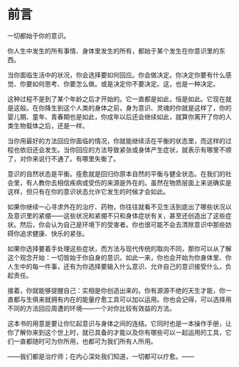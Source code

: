 # 前言

一切都始于你的意识。

你人生中发生的所有事情、身体里发生的所有，都始于某个发生在你意识里的东西。

当你面临生活中的状况，你会选择要如何回应。你会做决定。你决定你要有什么感觉、你要如何思考、你要怎么做。或是决定你不要决定。这，也是一种决定。

这种过程不是到了某个年龄之后才开始的。它一直都是如此，恒是如此。它现在就是这般。在你降生到这个人类的身体之前，身为意识、灵魂的你就是这样了，你的婴儿期、童年、青春期也是如此，你成年以后还会继续如此，就算你离开了你的人类生物载体之后，还是一样。

当你用最好的方法回应你面临的情况，你就能继续活在平衡的状态里，而这样的过程也依旧还会发生。当你回应的方法导致紧张或身体产生症状，就表示有哪里不顺了，对你来说行不通了。有哪里失衡了。

意识的自然状态是平衡。痊愈就是回归你原本自然的平衡与健全状态。在我们的社会里，有人教你去相信疾病或受伤的来源是外在的。虽然在物质层面上来说确实是这样，但只有在你的意识状态允许它发生的时候才会如此。

如果你继续一心寻求外在的治疗、药物，你往往就看不见生活到底出了哪些状况以及意识里的紧绷——这些状况和紧绷不只和身体症状有关，甚至还创造出了这些症状。然后，你会认为自己是环境下的受害者。你也很可能不会去清除意识中那些妨碍你追求健康、快乐的紧张。

如果你选择要着手处理这些症状，而方法与现代传统的取向不同，那你可以从了解这个观念开始：一切皆始于你自身的意识。如此一来，你也会开始为你身体里、你人生中的每一件事，还有为你选择要输入什么意识、允许自己的意识接受什么，负起责任。

接着，你就能够提醒自己：实相是你创造出来的。你有源源不绝的天生才能，你一直都与生俱来就拥有内在的能量疗愈工具可以加以运用。你也会记得，可以选择用不同的方法回应周遭的环境——一个对你比较有效益的方法。

这本书的用意是要让你忆起意识与身体之间的连结。它同时也是一本操作手册，让你了解你来到这个世上时，就已具备的才能以及你有哪些可以一起运用的工具，它们一直都随时可为你所用，也都可为我们所有人所用。

——我们都是治疗师；在内心深处我们知道，一切都可以疗愈。——

